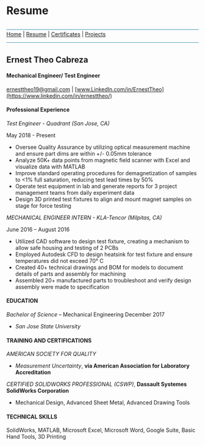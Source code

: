 # Resume
![line](Pictures/line.jpg)
[Home](README.md) | [Resume](resumes.md) | [Certificates](certificates.md) | [Projects](projects.md)
![line](Pictures/line.jpg)
## Ernest Theo Cabreza
#### Mechanical Engineer/ Test Engineer
ernesttheo19@gmail.com | [www.LinkedIn.com/in/ErnestTheo](https://www.linkedin.com/in/ernesttheo/)

#### Professional Experience
*Test Engineer - Quadrant (San Jose, CA)*

May 2018 - Present

* Oversee Quality Assurance by utilizing optical measurement machine and ensure part dims are within +/- 0.05mm tolerance
* Analyze 50K+ data points from magnetic field scanner with Excel and visualize data with MATLAB
* Improve standard operating procedures for demagnetization of samples to <1% full saturation, reducing test lead times by 50%
* Operate test equipment in lab and generate reports for 3 project management teams from daily experiment data
* Design 3D printed test fixtures to align and mount magnet samples on stage for force testing

*MECHANICAL ENGINEER INTERN -	KLA-Tencor	(Milpitas, CA)*

June 2016 – August 2016

* Utilized CAD software to design test fixture, creating a mechanism to allow safe housing and testing of 2 PCBs
* Employed Autodesk CFD to design heatsink for test fixture and ensure temperatures did not exceed 70° C
* Created 40+ technical drawings and BOM for models to document details of parts and assembly for machining
* Assembled 20+ manufactured parts to troubleshoot and verify design assembly were made to specification

#### EDUCATION
*Bachelor of Science* – Mechanical Engineering	December 2017
* *San Jose State University*


#### TRAINING AND CERTIFICATIONS
*AMERICAN SOCIETY FOR QUALITY*
* *Measurement Uncertainty*, **via  American Association for Laboratory Accreditation**


*CERTIFIED SOLIDWORKS PROFESSIONAL (CSWP)*, **Dassault Systemes SolidWorks Corporation**
* Mechanical Design, Advanced Sheet Metal, Advanced Drawing Tools


#### TECHNICAL SKILLS

SolidWorks, MATLAB, Microsoft Excel, Microsoft Word, Google Suite, Basic Hand Tools, 3D Printing
